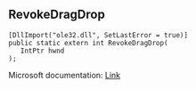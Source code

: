 ## RevokeDragDrop

```
[DllImport("ole32.dll", SetLastError = true)]
public static extern int RevokeDragDrop(
   IntPtr hwnd
);
```

Microsoft documentation: [Link](https://docs.microsoft.com/en-us/windows/win32/api/ole2/nf-ole2-revokedragdrop)
